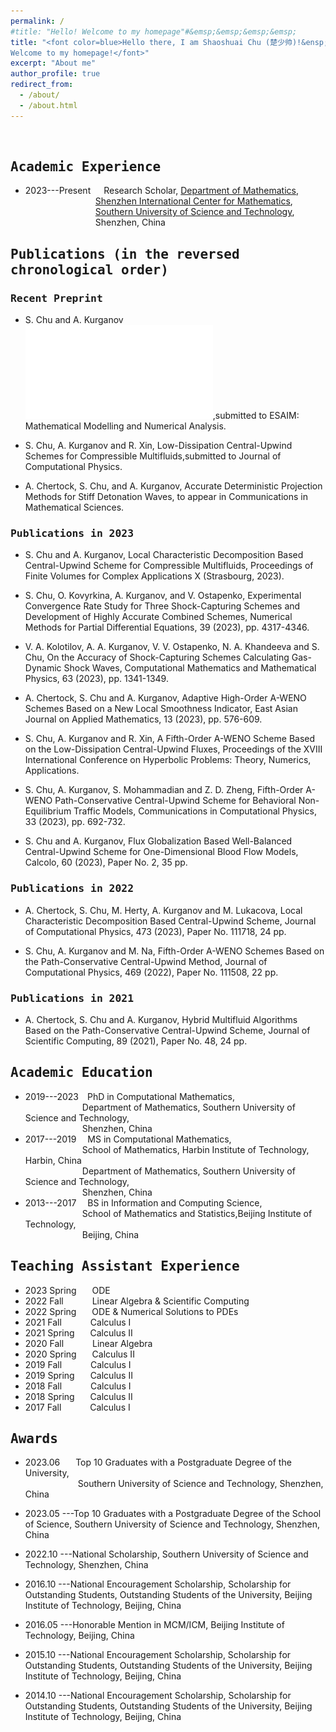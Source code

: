 ```yaml
---
permalink: /
#title: "Hello! Welcome to my homepage"#&emsp;&emsp;&emsp;&emsp;
title: "<font color=blue>Hello there, I am Shaoshuai Chu (楚少帅)!&ensp;   
Welcome to my homepage!</font>"
excerpt: "About me"
author_profile: true
redirect_from: 
  - /about/
  - /about.html
---
```


&nbsp;
&nbsp;


## <kbd>Academic Experience</kbd>


* 2023---Present&emsp;&ensp;Research Scholar, [Department of Mathematics](https://math.sustech.edu.cn/?lang=en),   
&emsp;&emsp;&emsp;&emsp;&emsp;&emsp;&ensp;&ensp;&ensp;&ensp;[Shenzhen International Center for Mathematics](https://icm.sustech.edu.cn/?lang=en-us),   
&emsp;&emsp;&emsp;&emsp;&emsp;&emsp;&ensp;&ensp;&ensp;&ensp;[Southern University of Science and Technology](https://www.sustech.edu.cn/en/),   
&emsp;&emsp;&emsp;&emsp;&emsp;&emsp;&ensp;&ensp;&ensp;&ensp;Shenzhen, China

## <kbd>Publications (in the reversed chronological order)</kbd>

### <kbd>Recent Preprint</kbd>

   * S. Chu and A. Kurganov   
    ![New Adaptive Low-Dissipation Central-Upwind Schemes](./files/List_Publications.pdf),submitted to ESAIM: Mathematical Modelling and Numerical Analysis.

   * S. Chu, A. Kurganov and R. Xin, Low-Dissipation Central-Upwind Schemes for Compressible Multifluids,submitted to Journal of Computational Physics.


  * A. Chertock, S. Chu, and  A. Kurganov, Accurate Deterministic Projection Methods for Stiff Detonation Waves, to appear in Communications in Mathematical Sciences.

### <kbd>Publications in 2023 </kbd>

  * S. Chu and A. Kurganov, Local Characteristic Decomposition Based Central-Upwind Scheme for Compressible Multifluids, Proceedings of Finite Volumes for Complex Applications X (Strasbourg, 2023).

  * S. Chu, O. Kovyrkina,  A. Kurganov, and  V. Ostapenko, Experimental Convergence Rate Study for Three Shock-Capturing Schemes and Development of Highly Accurate Combined Schemes, Numerical Methods for Partial Differential Equations, 39 (2023), pp. 4317-4346.

  * V. A. Kolotilov, A. A. Kurganov, V. V. Ostapenko, N. A. Khandeeva and S. Chu, On the Accuracy of Shock-Capturing Schemes Calculating Gas-Dynamic Shock Waves, Computational Mathematics and Mathematical Physics, 63 (2023), pp. 1341-1349.

  * A. Chertock, S. Chu and A. Kurganov, Adaptive High-Order A-WENO Schemes Based on a New Local Smoothness Indicator, East Asian Journal on Applied Mathematics, 13 (2023), pp. 576-609.

  * S. Chu, A. Kurganov and R. Xin, A Fifth-Order A-WENO Scheme Based on the Low-Dissipation Central-Upwind Fluxes, Proceedings of the XVIII International Conference on Hyperbolic Problems: Theory, Numerics, Applications.

  * S. Chu, A. Kurganov, S. Mohammadian and Z. D.  Zheng, Fifth-Order A-WENO Path-Conservative Central-Upwind Scheme for Behavioral Non-Equilibrium Traffic Models, Communications in Computational Physics, 33 (2023), pp. 692-732.

  * S. Chu and A. Kurganov, Flux Globalization Based Well-Balanced Central-Upwind Scheme for One-Dimensional Blood Flow Models, Calcolo, 60 (2023), Paper No. 2, 35 pp.

### <kbd>Publications in 2022 </kbd>

  * A. Chertock, S. Chu, M. Herty, A. Kurganov and M. Lukacova, Local Characteristic Decomposition Based Central-Upwind Scheme, Journal of Computational Physics, 473 (2023), Paper No. 111718, 24 pp.

  * S. Chu, A. Kurganov and M. Na, Fifth-Order A-WENO Schemes Based on the Path-Conservative Central-Upwind Method, Journal of Computational Physics, 469 (2022), Paper No. 111508, 22 pp.

### <kbd>Publications in 2021 </kbd>

  * A. Chertock, S. Chu and A. Kurganov, Hybrid Multifluid Algorithms Based on the Path-Conservative Central-Upwind Scheme, Journal of Scientific Computing, 89 (2021), Paper No. 48, 24 pp.

## <kbd>Academic Education</kbd>

* 2019---2023&emsp;PhD in Computational Mathematics,             
&emsp;&emsp;&emsp;&emsp;&emsp;&emsp;&ensp;Department of Mathematics, Southern University of Science and Technology,     
&emsp;&emsp;&emsp;&emsp;&emsp;&emsp;&ensp;Shenzhen, China
* 2017---2019 &emsp;MS in Computational Mathematics,   
&emsp;&emsp;&emsp;&emsp;&emsp;&emsp;&ensp;School of Mathematics, Harbin Institute of Technology, Harbin, China   
&emsp;&emsp;&emsp;&emsp;&emsp;&emsp;&ensp;Department of Mathematics, Southern University of Science and Technology,   
&emsp;&emsp;&emsp;&emsp;&emsp;&emsp;&ensp;Shenzhen, China
* 2013---2017 &emsp;BS in Information and Computing Science,   
&emsp;&emsp;&emsp;&emsp;&emsp;&emsp;&ensp;School of Mathematics and Statistics,Beijing Institute of Technology,   
&emsp;&emsp;&emsp;&emsp;&emsp;&emsp;&ensp;Beijing, China

## <kbd>Teaching Assistant Experience</kbd>
  * 2023 Spring  &emsp;&ensp;ODE
  * 2022 Fall    &emsp;&emsp;&ensp;&ensp;Linear Algebra & Scientific Computing
  * 2022 Spring  &emsp;&ensp;ODE & Numerical Solutions to PDEs
  * 2021 Fall    &emsp;&emsp;&ensp;&ensp;Calculus I
  * 2021 Spring  &emsp;&ensp;Calculus II
  * 2020 Fall    &emsp;&emsp;&ensp;&ensp;Linear Algebra
  * 2020 Spring  &emsp;&ensp;Calculus II
  * 2019 Fall    &emsp;&emsp;&ensp;&ensp;Calculus I 
  * 2019 Spring  &emsp;&ensp;Calculus II
  * 2018 Fall    &emsp;&emsp;&ensp;&ensp;Calculus I 
  * 2018 Spring  &emsp;&ensp;Calculus II
  * 2017 Fall    &emsp;&emsp;&ensp;&ensp;Calculus I 

## <kbd>Awards</kbd>

  * 2023.06 &emsp;&ensp;Top 10 Graduates with a Postgraduate Degree of the University,    
  &emsp;&ensp;&emsp;&ensp;&emsp;&ensp;&emsp;&ensp;Southern University of Science and Technology, Shenzhen, China

  * 2023.05 ---Top 10 Graduates with a Postgraduate Degree of the School of Science,
Southern University of Science and Technology, Shenzhen, China

  * 2022.10 ---National Scholarship, Southern University of Science and Technology, Shenzhen, China

  * 2016.10 ---National Encouragement Scholarship, Scholarship for Outstanding Students, Outstanding Students of the University, Beijing Institute of Technology, Beijing, China

  * 2016.05 ---Honorable Mention in MCM/ICM, Beijing Institute of Technology, Beijing, China

  * 2015.10 ---National Encouragement Scholarship, Scholarship for Outstanding Students, Outstanding Students of the University, Beijing Institute of Technology, Beijing, China

  * 2014.10 ---National Encouragement Scholarship, Scholarship for Outstanding Students, Outstanding Students of the University, Beijing Institute of Technology, Beijing, China

&nbsp;
&nbsp;


